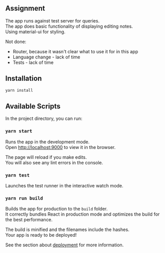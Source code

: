 ## Assignment
The app runs against test server for queries.<br>
The app does basic functionality of displaying editing notes.<br>
Using material-ui for styling.<br>

Not done:
- Router, because it wasn't clear what to use it for in this app
- Language change - lack of time
- Tests - lack of time

## Installation

```bash
yarn install
```

## Available Scripts

In the project directory, you can run:

### `yarn start`

Runs the app in the development mode.<br>
Open [http://localhost:9000](http://localhost:9000) to view it in the browser.

The page will reload if you make edits.<br>
You will also see any lint errors in the console.

### `yarn test`

Launches the test runner in the interactive watch mode.<br>

### `yarn run build`

Builds the app for production to the `build` folder.<br>
It correctly bundles React in production mode and optimizes the build for the best performance.

The build is minified and the filenames include the hashes.<br>
Your app is ready to be deployed!

See the section about [deployment](https://facebook.github.io/create-react-app/docs/deployment) for more information.
